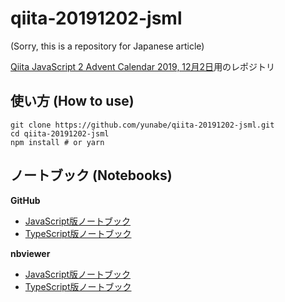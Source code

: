 # qiita-20191202-jsml

(Sorry, this is a repository for Japanese article)

[Qiita JavaScript 2 Advent Calendar 2019, 12月2日](https://qiita.com/advent-calendar/2019/javascript2)用のレポジトリ

## 使い方 (How to use)

```
git clone https://github.com/yunabe/qiita-20191202-jsml.git
cd qiita-20191202-jsml
npm install # or yarn
```

## ノートブック (Notebooks)

**GitHub**

- [JavaScript版ノートブック](https://github.com/yunabe/qiita-20191202-jsml/blob/master/notebooks/tensorflow.ipynb)
- [TypeScript版ノートブック](https://github.com/yunabe/qiita-20191202-jsml/blob/master/notebooks/tensorflow_typescript.ipynb)

**nbviewer**

- [JavaScript版ノートブック](https://nbviewer.jupyter.org/github/yunabe/qiita-20191202-jsml/blob/master/notebooks/tensorflow.ipynb)
- [TypeScript版ノートブック](https://nbviewer.jupyter.org/github/yunabe/qiita-20191202-jsml/blob/master/notebooks/tensorflow_typescript.ipynb)
